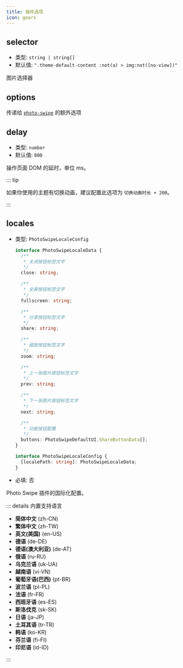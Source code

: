 ```yaml
---
title: 插件选项
icon: gears
---
```


## selector

- 类型: `string | string[]`
- 默认值: `".theme-default-content :not(a) > img:not([no-view])"`

图片选择器

## options

传递给 [`photo-swipe`](http://photoswipe.com/) 的额外选项

## delay

- 类型: `number`
- 默认值: `800`

操作页面 DOM 的延时，单位 ms。

::: tip

如果你使用的主题有切换动画，建议配置此选项为 `切换动画时长 + 200`。

:::

## locales

- 类型: `PhotoSwipeLocaleConfig`

  ```ts
  interface PhotoSwipeLocaleData {
    /**
     * 关闭按钮标签文字
     */
    close: string;

    /**
     * 全屏按钮标签文字
     */
    fullscreen: string;

    /**
     * 分享按钮标签文字
     */
    share: string;

    /**
     * 缩放按钮标签文字
     */
    zoom: string;

    /**
     * 上一张图片按钮标签文字
     */
    prev: string;

    /**
     * 下一张图片按钮标签文字
     */
    next: string;

    /**
     * 功能按钮配置
     */
    buttons: PhotoSwipeDefaultUI.ShareButtonData[];
  }

  interface PhotoSwipeLocaleConfig {
    [localePath: string]: PhotoSwipeLocaleData;
  }
  ```

- 必填: 否

Photo Swipe 插件的国际化配置。

::: details 内置支持语言

- **简体中文** (zh-CN)
- **繁体中文** (zh-TW)
- **英文(美国)** (en-US)
- **德语** (de-DE)
- **德语(澳大利亚)** (de-AT)
- **俄语** (ru-RU)
- **乌克兰语** (uk-UA)
- **越南语** (vi-VN)
- **葡萄牙语(巴西)** (pt-BR)
- **波兰语** (pl-PL)
- **法语** (fr-FR)
- **西班牙语** (es-ES)
- **斯洛伐克** (sk-SK)
- **日语** (ja-JP)
- **土耳其语** (tr-TR)
- **韩语** (ko-KR)
- **芬兰语** (fi-FI)
- **印尼语** (id-ID)

:::
